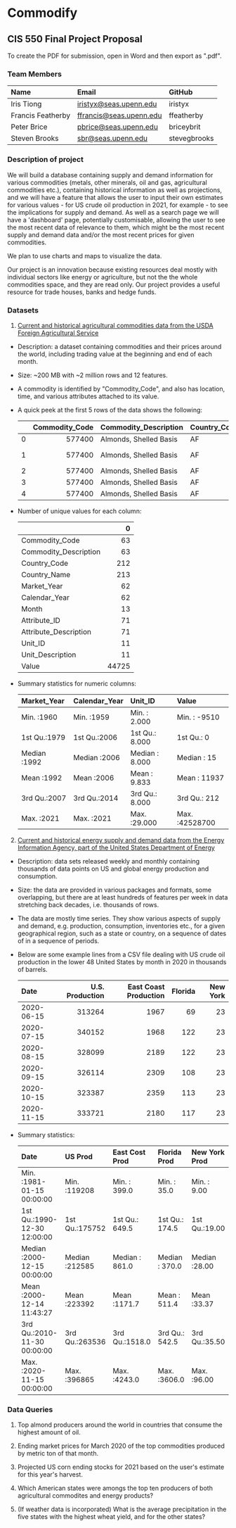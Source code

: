 # Commodify

## CIS 550 Final Project Proposal

To create the PDF for submission, open in Word and then export as ".pdf".

### Team Members

|       Name       |        Email          |   GitHub   |
|:-----------------|:----------------------|:-----------|
|Iris Tiong        |iristyx@seas.upenn.edu |iristyx     |
|Francis Featherby |ffrancis@seas.upenn.edu|ffeatherby  |
|Peter Brice       |pbrice@seas.upenn.edu  |briceybrit  |
|Steven Brooks     |sbr@seas.upenn.edu     |stevegbrooks|

### Description of project

We will build a database containing supply and demand information for various commodities (metals, other minerals, oil and gas, agricultural commodities etc.), containing historical information as well as projections, and we will have a feature that allows the user to input their own estimates for various values - for US crude oil production in 2021, for example - to see the implications for supply and demand. As well as a search page we will have a 'dashboard' page, potentially customisable, allowing the user to see the most recent data of relevance to them, which might be the most recent supply and demand data and/or the most recent prices for given commodities.

We plan to use charts and maps to visualize the data.

Our project is an innovation because existing resources deal mostly with individual sectors like energy or agriculture, but not the the whole commodities space, and they are read only. Our project provides a useful resource for trade houses, banks and hedge funds. 

### Datasets

1. [Current and historical agricultural commodities data from the USDA Foreign Agricultural Service](https://apps.fas.usda.gov/psdonline/app/index.html#/app/downloads)

  * Description: a dataset containing commodities and their prices around the world, including trading value at the beginning and end of each month.

  * Size: ~200 MB with ~2 million rows and 12 features.

  * A commodity is identified by "Commodity_Code", and also has location, time, and various attributes attached to its value.
  
  * A quick peek at the first 5 rows of the data shows the following: 
  
	|    |   Commodity_Code | Commodity_Description   | Country_Code   | Country_Name   |   Market_Year |   Calendar_Year |   Month |   Attribute_ID | Attribute_Description   |   Unit_ID | Unit_Description   |   Value |
	|---:|-----------------:|:------------------------|:---------------|:---------------|--------------:|----------------:|--------:|---------------:|:------------------------|----------:|:-------------------|--------:|
	|  0 |           577400 | Almonds, Shelled Basis  | AF             | Afghanistan    |          2010 |            2018 |      10 |             20 | Beginning Stocks        |        21 | (MT)               |       0 |
	|  1 |           577400 | Almonds, Shelled Basis  | AF             | Afghanistan    |          2010 |            2018 |      10 |            125 | Domestic Consumption    |        21 | (MT)               |       0 |
	|  2 |           577400 | Almonds, Shelled Basis  | AF             | Afghanistan    |          2010 |            2018 |      10 |            176 | Ending Stocks           |        21 | (MT)               |       0 |
	|  3 |           577400 | Almonds, Shelled Basis  | AF             | Afghanistan    |          2010 |            2018 |      10 |             88 | Exports                 |        21 | (MT)               |       0 |
	|  4 |           577400 | Almonds, Shelled Basis  | AF             | Afghanistan    |          2010 |            2018 |      10 |             57 | Imports                 |        21 | (MT)               |       0 |

  * Number of unique values for each column:
  
	|                       |     0 |
	|:----------------------|------:|
	| Commodity_Code        |    63 |
	| Commodity_Description |    63 |
	| Country_Code          |   212 |
	| Country_Name          |   213 |
	| Market_Year           |    62 |
	| Calendar_Year         |    62 |
	| Month                 |    13 |
	| Attribute_ID          |    71 |
	| Attribute_Description |    71 |
	| Unit_ID               |    11 |
	| Unit_Description      |    11 |
	| Value                 | 44725 |
	
  * Summary statistics for numeric columns:

	| Market_Year |Calendar_Year |   Unit_ID     |    Value        |
	|:------------|:-------------|:--------------|:----------------|
	|Min.   :1960 |Min.   :1959  |Min.   : 2.000 |Min.   :   -9510 |
	|1st Qu.:1979 |1st Qu.:2006  |1st Qu.: 8.000 |1st Qu.:       0 |
	|Median :1992 |Median :2006  |Median : 8.000 |Median :      15 |
	|Mean   :1992 |Mean   :2006  |Mean   : 9.833 |Mean   :   11937 |
	|3rd Qu.:2007 |3rd Qu.:2014  |3rd Qu.: 8.000 |3rd Qu.:     212 |
	|Max.   :2021 |Max.   :2021  |Max.   :29.000 |Max.   :42528700 |



2. [Current and historical energy supply and demand data from the Energy Information Agency, part of the United States Department of Energy](https://www.eia.gov/petroleum/data.php)

  * Description: data sets released weekly and monthly containing thousands of data points on US and global energy production and consumption.

  * Size: the data are provided in various packages and formats, some overlapping, but there are at least hundreds of features per week in data stretching back decades, i.e. thousands of rows.

  * The data are mostly time series. They show various aspects of supply and demand, e.g. production, consumption, inventories etc., for a given geographical region, such as a state or country, on a sequence of dates of in a sequence of periods.
  
  * Below are some example lines from a CSV file dealing with US crude oil production in the lower 48 United States by month in 2020 in thousands of barrels.
  
	|Date       | U.S. Production | East Coast Production | Florida | New York |
	|:----------|----------------:|----------------------:|--------:|---------:|
	|2020-06-15 |           313264|                   1967|       69|        23|
	|2020-07-15 |           340152|                   1968|      122|        23|
	|2020-08-15 |           328099|                   2189|      122|        23|
	|2020-09-15 |           326114|                   2309|      108|        23|
	|2020-10-15 |           323387|                   2359|      113|        23|
	|2020-11-15 |           333721|                   2180|      117|        23|

  * Summary statistics:
  
	|     Date                   |   US Prod     |East Cost Prod | Florida Prod  |New York Prod |
	|:---------------------------|:--------------|:--------------|:--------------|:-------------|
	|Min.   :1981-01-15 00:00:00 |Min.   :119208 |Min.   : 399.0 |Min.   :  35.0 |Min.   : 9.00 |
	|1st Qu.:1990-12-30 12:00:00 |1st Qu.:175752 |1st Qu.: 649.5 |1st Qu.: 174.5 |1st Qu.:19.00 |
	|Median :2000-12-15 00:00:00 |Median :212585 |Median : 861.0 |Median : 370.0 |Median :28.00 |
	|Mean   :2000-12-14 11:43:27 |Mean   :223392 |Mean   :1171.7 |Mean   : 511.4 |Mean   :33.37 |
	|3rd Qu.:2010-11-30 00:00:00 |3rd Qu.:263536 |3rd Qu.:1518.0 |3rd Qu.: 542.5 |3rd Qu.:35.50 |
	|Max.   :2020-11-15 00:00:00 |Max.   :396865 |Max.   :4243.0 |Max.   :3606.0 |Max.   :96.00 |

### Data Queries

1. Top almond producers around the world in countries that consume the highest amount of oil.

2. Ending market prices for March 2020 of the top commodities produced by metric ton of that month.

3. Projected US corn ending stocks for 2021 based on the user's estimate for this year's harvest.

4. Which American states were amongs the top ten producers of both agricultural commodites and energy products?

5. (If weather data is incorporated) What is the average precipitation in the five states with the highest wheat yield, and for the other states?
